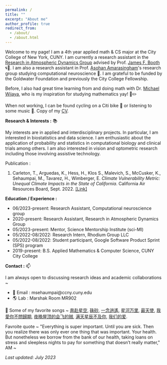 ```yaml
---
permalink: /
title: ""
excerpt: "About me"
author_profile: true
redirect_from: 
  - /about/
  - /about.html
---
```


Welcome to my page! I am a 4th year applied math & CS major at the City College of New York, CUNY. I am currently a research assistant in the [Research in Atmospheric Dynamics Group](https://jfbooth.ccny.cuny.edu/) advised by Prof. [James F. Booth](https://www.ccny.cuny.edu/profiles/james-booth) 🌀🌊. I am also a research assistant in Prof. [Asohan Amarasingham](https://math.sci.ccny.cuny.edu/person/asohan-amarasingham/)'s research group studying computational neuroscience 🧠. I am grateful to be funded by the Goldwater Foundation and previously the City College Fellowship.

Before, I also had great time learning from and doing math with Dr. [Michael Wijaya](https://holdfirst.wordpress.com/), who is my inspiration for studying mathematics yay! 📔✏️

When not working, I can be found cycling on a Citi bike 🚴 or listening to some music 🎵. Copy of my [CV](https://www.dropbox.com/s/8a0xrox1815phcv/MS_CV_P_07_2023.pdf?dl=0). 

<b>Research & Interests :</b> 📚

My interests are in applied and interdisciplinary projects. In particular, I am interested in biostatistics and data science. I am enthusiastic about the application of probability and statistics in computational biology and clinical trials among others. I am also interested in vision and optometric research including those involving assistive technology.  

Publication : 

1. Carleton, T., Arguedas, K., Hess, H., Klos S., Malevich, S., McCusker, K., Sehaumpai, M., Tavarez, H., Wimberger, E. *Climate Vulnerability Metric: Unequal Climate Impacts in the State of California*. California Air Resources Board, Sept. 2022. [[Link]](https://ww2.arb.ca.gov/sites/default/files/2022-11/2022-sp-appendix-k-climate-vulnerability-metric_0.pdf)

<b>Education / Experience :</b> 

- 06/2023-present: Research Assistant, Computational neuroscience group 
- 2020-present: Research Assistant, Research in Atmospheric Dynamics Group
- 05/2023-present: Mentor, Science Mentorship Institute (sci-MI)
- 05/2022-08/2022: Research Intern, Rhodium Group LLC
- 05/2022-08/2022: Student participant, Google Software Product Sprint (SPS) program
- 2019-present: B.S. Applied Mathematics & Computer Science, CUNY City College

<b>Contact :</b> 📫

I am always open to discussing research ideas and academic collaborations ~ 

- 📧 Email : msehaumpai<span>@<span>ccny.cuny.edu 
- 🌎 Lab : Marshak Room MR902

🎵 Some of my favorite songs ~ [奔赴星空](https://www.youtube.com/watch?v=V-8YuvTLMl8), [硃砂](https://www.youtube.com/watch?v=rrEs9SzTxPo), [一念逍遙](https://www.youtube.com/watch?v=RT8P742zPB4), [星河万里](https://www.youtube.com/watch?v=K7_b9LAjf7k), [最天使](https://www.youtube.com/watch?v=azynen7n8cw), [我愛你不問歸期](https://www.youtube.com/watch?v=zaCsjAV-xC4), [夜晚屋顶的会飞的贼](https://www.youtube.com/watch?v=kmB8vrKFPUI), [满天星辰不及你](https://www.youtube.com/watch?v=u1DN6TT78IE), [我们的爱](https://www.youtube.com/watch?v=SCFlWiMbHd0).

Favroite quote ~ "Everything is super important. Until you are sick. Then you realize there was only ever one thing that was important. Your health. But nonetheless we borrow from the bank of our health, taking loans on stress and sleepless nights to pay for something that doesn’t really matter," AM ~

*Last updated: July 2023*